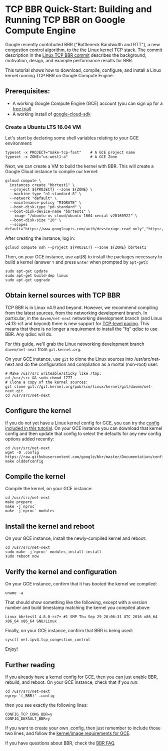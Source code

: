 # TCP BBR Quick-Start: Building and Running TCP BBR on Google Compute Engine

Google recently contributed BBR ("Bottleneck Bandwidth and RTT"), a new
congestion control algorithm, to the the Linux kernel TCP stack. The commit
description in the
[Linux TCP BBR commit](http://git.kernel.org/cgit/linux/kernel/git/davem/net-next.git/commit/?id=0f8782ea14974ce992618b55f0c041ef43ed0b78)
describes the background, motivation, design, and example performance results
for BBR.

This tutorial shows how to download, compile, configure, and install a Linux
kernel running TCP BBR on Google Compute Engine.

## Prerequisites:

 * A working Google Compute Engine (GCE) account (you can sign up for a [free trial](https://cloud.google.com/free-trial/))
 * A working install of [google-cloud-sdk](https://cloud.google.com/sdk/)


### Create a Ubuntu LTS 16.04 VM

Let's start by declaring some shell variables relating to your GCE environment:

```
typeset -x PROJECT="make-tcp-fast"    # A GCE project name
typeset -x ZONE="us-west1-a"          # A GCE Zone
```

Next, we can create a VM to build the kernel with BBR. This will create a
Google Cloud instance to compile our kernel:

```
gcloud compute \
  instances create "bbrtest1" \
  --project ${PROJECT} --zone ${ZONE} \
  --machine-type "n1-standard-8" \
  --network "default" \
  --maintenance-policy "MIGRATE" \
  --boot-disk-type "pd-standard" \
  --boot-disk-device-name "bbrtest1" \
  --image "/ubuntu-os-cloud/ubuntu-1604-xenial-v20160922" \
  --boot-disk-size "20" \
  --scopes default="https://www.googleapis.com/auth/devstorage.read_only","https://www.googleapis.com/auth/logging.write","https://www.googleapis.com/auth/monitoring.write","https://www.googleapis.com/auth/servicecontrol","https://www.googleapis.com/auth/service.management.readonly"
```
After creating the instance; log in:


```
gcloud compute ssh --project ${PROJECT} --zone ${ZONE} bbrtest1
```

Then, on your GCE instance, use apt(8) to install the packages necessary to
build a kernel (answer `Y` and press `Enter` when prompted by `apt-get`):


```
sudo apt-get update
sudo apt-get build-dep linux
sudo apt-get upgrade
```

## Obtain kernel sources with TCP BBR

TCP BBR is in Linux v4.9 and beyond. However, we recommend compiling from the
latest sources, from the networking development branch. In particular, in the
`davem/net-next` networking development branch (and Linux v4.13-rc1 and
beyond) there is new support for 
[TCP-level pacing](https://git.kernel.org/pub/scm/linux/kernel/git/davem/net-next.git/commit/?id=218af599fa635b107cfe10acf3249c4dfe5e4123).
This means that there is no longer a requirement to install the "fq" qdisc to
use BBR. Any qdisc will do.

For this guide, we'll grab the Linux networking development branch
`davem/net-next` from `git.kernel.org`.

On your GCE instance, use `git` to clone the Linux sources into
/usr/src/net-next and do the configuration and compliation as a mortal
(non-root) user:

```
# Make /usr/src writeable/sticky like /tmp:
cd /usr/src && sudo chmod 1777 .
# Clone a copy of the kernel sources:
git clone git://git.kernel.org/pub/scm/linux/kernel/git/davem/net-next.git
cd /usr/src/net-next
```

## Configure the kernel

If you do not yet have a Linux kernel config for GCE, you can try the
[config included in this tutorial](https://raw.githubusercontent.com/google/bbr/master/Documentation/config.gce).
On your GCE instance you can download that kernel config and then update that
config to select the defaults for any new config options added recently:

```
cd /usr/src/net-next
wget -O .config https://raw.githubusercontent.com/google/bbr/master/Documentation/config.gce
make olddefconfig
```

## Compile the kernel

Compile the kernel, on your GCE instance:

```
cd /usr/src/net-next
make prepare
make -j`nproc`
make -j`nproc` modules
```

##  Install the kernel and reboot

On your GCE instance, install the newly-compiled kernel and reboot:

```
cd /usr/src/net-next
sudo make -j`nproc` modules_install install
sudo reboot now
```

## Verify the kernel and configuration

On your GCE instance, confirm that it has booted the kernel we compiled:

```
uname -a
```

That should show something like the following, except with a version number and
build timestamp matching the kernel you compiled above:

```
Linux bbrtest1 4.8.0-rc7+ #1 SMP Thu Sep 29 20:06:31 UTC 2016 x86_64 x86_64 x86_64 GNU/Linux
```

Finally, on your GCE instance, confirm that BBR is being used:

```
sysctl net.ipv4.tcp_congestion_control
```

Enjoy!

## Further reading

If you already have a kernel config for GCE, then you can just enable BBR,
rebuild, and reboot. On your GCE instance, check that if you run:

```
cd /usr/src/net-next
egrep '(_BBR)' .config
```

then you see exactly the following lines:

```
CONFIG_TCP_CONG_BBR=y
CONFIG_DEFAULT_BBR=y
```

If you want to create your own .config, then just remember to include those two
lines, and follow the
[kernel/image requirements for GCE](https://cloud.google.com/compute/docs/tutorials/building-images).

If you have questions about BBR, check the [BBR FAQ](https://github.com/google/bbr/blob/master/Documentation/bbr-faq.md).

